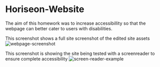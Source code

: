 
# Horiseon-Website
The aim of this homework was to increase accessibillity so that the webpage can better cater to users with disabilities. 

This screenshot shows a full site screenshot of the edited site assets
![webpage-screenshot](https://user-images.githubusercontent.com/83360651/120941445-b4b88200-c71a-11eb-8f23-c253c9a3a29c.png)

This screenshot is showing the site being tested with a screenreader to ensure complete accessibility
![screen-reader-example](https://user-images.githubusercontent.com/83360651/120941399-80dd5c80-c71a-11eb-8282-e5c93d95d2d7.png)
